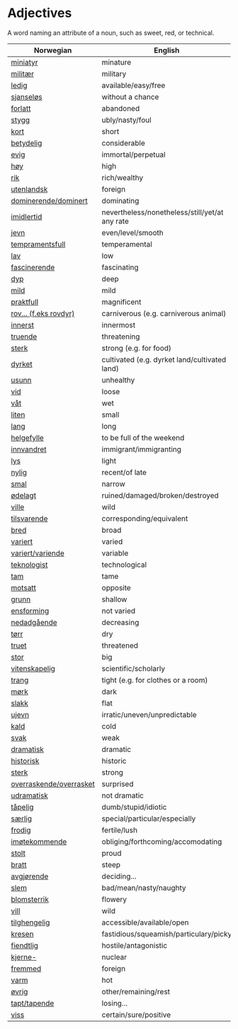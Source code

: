 # Adjectives

A word naming an attribute of a noun, such as sweet, red, or technical.

| Norwegian | English |
| --- | --- |
| [miniatyr](https://www.ordnett.no/search?language=no&phrase=miniatyr) | minature |
| [militær](https://www.ordnett.no/search?language=no&phrase=militær) | military |
| [ledig](https://www.ordnett.no/search?language=no&phrase=ledig) | available/easy/free |
| [sjanseløs](https://www.ordnett.no/search?language=no&phrase=sjanseløs) | without a chance |
| [forlatt](https://www.ordnett.no/search?language=no&phrase=forlatt) | abandoned |
| [stygg](https://www.ordnett.no/search?language=no&phrase=stygg) | ubly/nasty/foul |
| [kort](https://www.ordnett.no/search?language=no&phrase=kort) | short |
| [betydelig](https://www.ordnett.no/search?language=no&phrase=betydelig) | considerable |
| [evig](https://www.ordnett.no/search?language=no&phrase=evig) | immortal/perpetual |
| [høy](https://www.ordnett.no/search?language=no&phrase=høy) | high |
| [rik](https://www.ordnett.no/search?language=no&phrase=rik) | rich/wealthy |
| [utenlandsk](https://www.ordnett.no/search?language=no&phrase=utenlandsk) | foreign |
| [dominerende/dominert](https://www.ordnett.no/search?language=no&phrase=dominerende/dominert) | dominating |
| [imidlertid](https://www.ordnett.no/search?language=no&phrase=imidlertid) | nevertheless/nonetheless/still/yet/at any rate |
| [jevn](https://www.ordnett.no/search?language=no&phrase=jevn) | even/level/smooth |
| [tempramentsfull](https://www.ordnett.no/search?language=no&phrase=tempramentsfull) | temperamental |
| [lav](https://www.ordnett.no/search?language=no&phrase=lav) | low |
| [fascinerende](https://www.ordnett.no/search?language=no&phrase=fascinerende) | fascinating |
| [dyp](https://www.ordnett.no/search?language=no&phrase=dyp) | deep |
| [mild](https://www.ordnett.no/search?language=no&phrase=mild) | mild |
| [praktfull](https://www.ordnett.no/search?language=no&phrase=praktfull) | magnificent |
| [rov... (f.eks rovdyr)](https://www.ordnett.no/search?language=no&phrase=rov...%20(f.eks%20rovdyr)) | carniverous (e.g. carniverous animal) |
| [innerst](https://www.ordnett.no/search?language=no&phrase=innerst) | innermost |
| [truende](https://www.ordnett.no/search?language=no&phrase=truende) | threatening |
| [sterk](https://www.ordnett.no/search?language=no&phrase=sterk) | strong (e.g. for food) |
| [dyrket](https://www.ordnett.no/search?language=no&phrase=dyrket) | cultivated (e.g. dyrket land/cultivated land) |
| [usunn](https://www.ordnett.no/search?language=no&phrase=usunn) | unhealthy |
| [vid](https://www.ordnett.no/search?language=no&phrase=vid) | loose |
| [våt](https://www.ordnett.no/search?language=no&phrase=våt) | wet |
| [liten](https://www.ordnett.no/search?language=no&phrase=liten) | small |
| [lang](https://www.ordnett.no/search?language=no&phrase=lang) | long |
| [helgefylle](https://www.ordnett.no/search?language=no&phrase=helgefylle) | to be full of the weekend |
| [innvandret](https://www.ordnett.no/search?language=no&phrase=innvandret) | immigrant/immigranting |
| [lys](https://www.ordnett.no/search?language=no&phrase=lys) | light |
| [nylig](https://www.ordnett.no/search?language=no&phrase=nylig) | recent/of late |
| [smal](https://www.ordnett.no/search?language=no&phrase=smal) | narrow |
| [ødelagt](https://www.ordnett.no/search?language=no&phrase=ødelagt) | ruined/damaged/broken/destroyed |
| [ville](https://www.ordnett.no/search?language=no&phrase=ville) | wild |
| [tilsvarende](https://www.ordnett.no/search?language=no&phrase=tilsvarende) | corresponding/equivalent |
| [bred](https://www.ordnett.no/search?language=no&phrase=bred) | broad |
| [variert](https://www.ordnett.no/search?language=no&phrase=variert) | varied |
| [variert/variende](https://www.ordnett.no/search?language=no&phrase=variert/variende) | variable |
| [teknologist](https://www.ordnett.no/search?language=no&phrase=teknologist) | technological |
| [tam](https://www.ordnett.no/search?language=no&phrase=tam) | tame |
| [motsatt](https://www.ordnett.no/search?language=no&phrase=motsatt) | opposite |
| [grunn](https://www.ordnett.no/search?language=no&phrase=grunn) | shallow |
| [ensforming](https://www.ordnett.no/search?language=no&phrase=ensforming) | not varied |
| [nedadgående](https://www.ordnett.no/search?language=no&phrase=nedadgående) | decreasing |
| [tørr](https://www.ordnett.no/search?language=no&phrase=tørr) | dry |
| [truet](https://www.ordnett.no/search?language=no&phrase=truet) | threatened |
| [stor](https://www.ordnett.no/search?language=no&phrase=stor) | big |
| [vitenskapelig](https://www.ordnett.no/search?language=no&phrase=vitenskapelig) | scientific/scholarly |
| [trang](https://www.ordnett.no/search?language=no&phrase=trang) | tight (e.g. for clothes or a room) |
| [mørk](https://www.ordnett.no/search?language=no&phrase=mørk) | dark |
| [slakk](https://www.ordnett.no/search?language=no&phrase=slakk) | flat |
| [ujevn](https://www.ordnett.no/search?language=no&phrase=ujevn) | irratic/uneven/unpredictable |
| [kald](https://www.ordnett.no/search?language=no&phrase=kald) | cold |
| [svak](https://www.ordnett.no/search?language=no&phrase=svak) | weak |
| [dramatisk](https://www.ordnett.no/search?language=no&phrase=dramatisk) | dramatic |
| [historisk](https://www.ordnett.no/search?language=no&phrase=historisk) | historic |
| [sterk](https://www.ordnett.no/search?language=no&phrase=sterk) | strong |
| [overraskende/overrasket](https://www.ordnett.no/search?language=no&phrase=overraskende/overrasket) | surprised |
| [udramatisk](https://www.ordnett.no/search?language=no&phrase=udramatisk) | not dramatic |
| [tåpelig](https://www.ordnett.no/search?language=no&phrase=tåpelig) | dumb/stupid/idiotic |
| [særlig](https://www.ordnett.no/search?language=no&phrase=særlig) | special/particular/especially |
| [frodig](https://www.ordnett.no/search?language=no&phrase=frodig) | fertile/lush |
| [imøtekommende](https://www.ordnett.no/search?language=no&phrase=imøtekommende) | obliging/forthcoming/accomodating |
| [stolt](https://www.ordnett.no/search?language=no&phrase=stolt) | proud |
| [bratt](https://www.ordnett.no/search?language=no&phrase=bratt) | steep |
| [avgjørende](https://www.ordnett.no/search?language=no&phrase=avgjørende) | deciding... |
| [slem](https://www.ordnett.no/search?language=no&phrase=slem) | bad/mean/nasty/naughty |
| [blomsterrik](https://www.ordnett.no/search?language=no&phrase=blomsterrik) | flowery |
| [vill](https://www.ordnett.no/search?language=no&phrase=vill) | wild |
| [tilghengelig](https://www.ordnett.no/search?language=no&phrase=tilghengelig) | accessible/available/open |
| [kresen](https://www.ordnett.no/search?language=no&phrase=kresen) | fastidious/squeamish/particulary/picky |
| [fiendtlig](https://www.ordnett.no/search?language=no&phrase=fiendtlig) | hostile/antagonistic |
| [kjerne-](https://www.ordnett.no/search?language=no&phrase=kjerne-) | nuclear |
| [fremmed](https://www.ordnett.no/search?language=no&phrase=fremmed) | foreign |
| [varm](https://www.ordnett.no/search?language=no&phrase=varm) | hot |
| [øvrig](https://www.ordnett.no/search?language=no&phrase=øvrig) | other/remaining/rest |
| [tapt/tapende](https://www.ordnett.no/search?language=no&phrase=tapt/tapende) | losing... |
| [viss](https://www.ordnett.no/search?language=no&phrase=viss) | certain/sure/positive |

